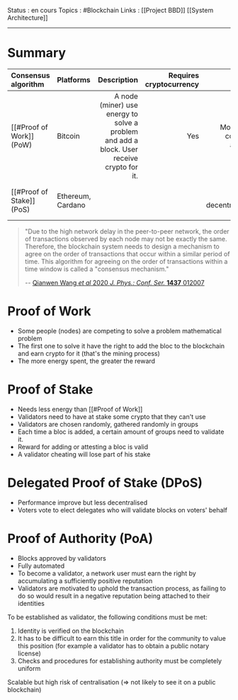 Status : en cours
Topics : #Blockchain 
Links : [[Project BBD]] [[System Architecture]]

-------------

# Summary
| Consensus algorithm | Platforms | Description | Requires cryptocurrency | Benefits | Drawbacks |
| :--- | :--- | ---: | ---: | ---: | ---: |
| [[#Proof of Work]] (PoW) | Bitcoin | A node (miner) use energy to solve a problem and add a block. User receive crypto for it. | Yes | Most secure consensus algorithm | Needs a lot of computational power. Consume a lot of energy. Risk of centralisation |
| [[#Proof of Stake]] (PoS) | Ethereum, Cardano | | | Better decentralisation.| The richest are likely to become richer.|

> "Due to the high network delay in the peer-to-peer network, the order of transactions observed by each node may not be exactly the same. Therefore, the blockchain system needs to design a mechanism to agree on the order of transactions that occur within a similar period of time. This algorithm for agreeing on the order of transactions within a time window is called a "consensus mechanism." 
> 
>  -- [Qianwen Wang _et al_ 2020 _J. Phys.: Conf. Ser._ **1437** 012007](https://iopscience.iop.org/article/10.1088/1742-6596/1437/1/012007)


# Proof of Work

- Some people (nodes) are competing to solve a problem mathematical problem
- The first one to solve it have the right to add the bloc to the blockchain and earn crypto for it (that's the mining process)
- The more energy spent, the greater the reward 

# Proof of Stake 

- Needs less energy than [[#Proof of Work]]
- Validators need to have at stake some crypto that they can't use 
- Validators are chosen randomly, gathered randomly in groups 
- Each time a bloc is added, a certain amount of groups need to validate it.
- Reward for adding or attesting a bloc is valid
- A validator cheating will lose part of his stake 

# Delegated Proof of Stake (DPoS)

- Performance improve but less decentralised
- Voters vote to elect delegates who will validate blocks on voters' behalf

# Proof of Authority (PoA)

- Blocks approved by validators
- Fully automated
- To become a validator, a network user must earn the right by accumulating a sufficiently positive reputation
- Validators are motivated to uphold the transaction process, as failing to do so would result in a negative reputation being attached to their identities

To be established as validator, the following conditions must be met:
1. Identity is verified on the blockchain
2. It has to be difficult to earn this title in order for the community to value this position (for example a validator has to obtain a public notary license)
3. Checks and procedures for establishing authority must be completely uniform

Scalable but high risk of centralisation (=> not likely to see it on a public blockchain)  
